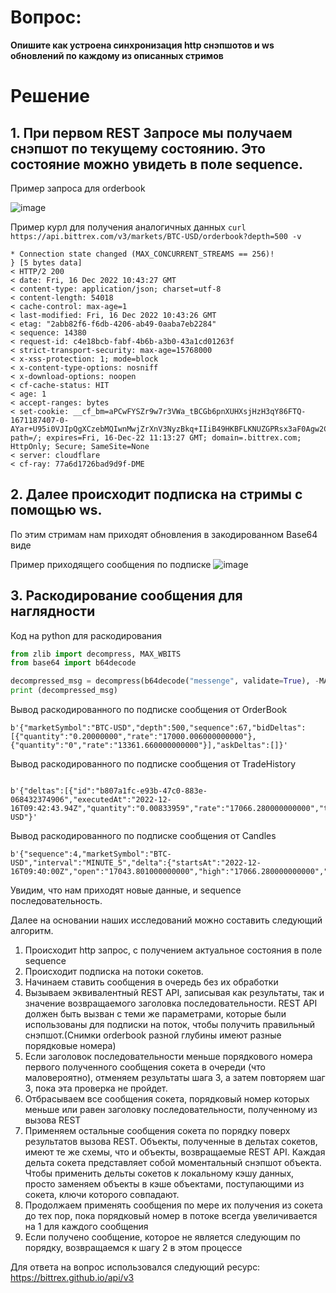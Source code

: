 # Вопрос: 

**Опишите как устроена синхронизация http снэпшотов и ws обновлений по каждому из описанных стримов**

# Решение
## 1. При первом REST Запросе мы получаем снэпшот по текущему состоянию. Это состояние можно увидеть в поле sequence.

Пример запроса для orderbook

![image](https://user-images.githubusercontent.com/53054649/208065770-2655cc54-956e-49b9-b086-7b6bd59482b5.png)


Пример курл для получения аналогичных данных
``` curl https://api.bittrex.com/v3/markets/BTC-USD/orderbook?depth=500 -v  ```

```{ [5 bytes data]
* Connection state changed (MAX_CONCURRENT_STREAMS == 256)!
} [5 bytes data]
< HTTP/2 200
< date: Fri, 16 Dec 2022 10:43:27 GMT
< content-type: application/json; charset=utf-8
< content-length: 54018
< cache-control: max-age=1
< last-modified: Fri, 16 Dec 2022 10:43:26 GMT
< etag: "2abb82f6-f6db-4206-ab49-0aaba7eb2284"
< sequence: 14380
< request-id: c4e18bcb-fabf-4b6b-a3b0-43a1cd01263f
< strict-transport-security: max-age=15768000
< x-xss-protection: 1; mode=block
< x-content-type-options: nosniff
< x-download-options: noopen
< cf-cache-status: HIT
< age: 1
< accept-ranges: bytes
< set-cookie: __cf_bm=aPCwFYSZr9w7r3VWa_tBCGb6pnXUHXsjHzH3qY86FTQ-1671187407-0-AYar+U95i0VJIpQgXCzebMQIwnMwjZrXnV3NyzBkq+IIiB49HKBFLKNUZGPRsx3aF0Agw2CS/cSq+A6kJm5AEFU=; path=/; expires=Fri, 16-Dec-22 11:13:27 GMT; domain=.bittrex.com; HttpOnly; Secure; SameSite=None
< server: cloudflare
< cf-ray: 77a6d1726bad9d9f-DME
```



## 2. Далее происходит подписка на стримы с помощью ws. 
По этим стримам нам приходят обновления в закодированном Base64 виде 

Пример приходящего сообщения по подписке
![image](https://user-images.githubusercontent.com/53054649/208066372-49e3502e-ddfc-4104-adc3-b5e89b3dd1af.png)

## 3. Раскодирование сообщения для наглядности
  
Код на python для раскодирования 
  ```python
  from zlib import decompress, MAX_WBITS
from base64 import b64decode

decompressed_msg = decompress(b64decode("messenge", validate=True), -MAX_WBITS)
print (decompressed_msg) 
```

Вывод раскодированного по подписке сообщения от OrderBook
```json5
b'{"marketSymbol":"BTC-USD","depth":500,"sequence":67,"bidDeltas":[{"quantity":"0.20000000","rate":"17000.006000000000"},{"quantity":"0","rate":"13361.660000000000"}],"askDeltas":[]}'
```

Вывод раскодированного по подписке сообщения от TradeHistory
```json5
   
b'{"deltas":[{"id":"b807a1fc-e93b-47c0-883e-068432374906","executedAt":"2022-12-16T09:42:43.94Z","quantity":"0.00833959","rate":"17066.280000000000","takerSide":"BUY"}],"sequence":2,"marketSymbol":"BTC-USD"}'
```

Вывод раскодированного по подписке сообщения от Candles
```json5   
b'{"sequence":4,"marketSymbol":"BTC-USD","interval":"MINUTE_5","delta":{"startsAt":"2022-12-16T09:40:00Z","open":"17043.801000000000","high":"17066.280000000000","low":"17043.800000000000","close":"17066.280000000000","volume":"0.20689770","quoteVolume":"3526.63033623"},"candleType":"TRADE"}' 
```
Увидим, что нам приходят новые данные, и sequence последовательность.

Далее на основании наших исследований можно составить следующий алгоритм. 
1. Происходит http запрос, с получением актуальное состояния в поле sequence
2. Происходит подписка на потоки сокетов.
3. Начинаем ставить сообщения в очередь без их обработки 
4. Вызываем эквивалентный REST API, записывая как результаты, так и значение возвращаемого заголовка последовательности. REST API должен быть вызван с теми же параметрами, которые были использованы для подписки на поток, чтобы получить правильный снэпшот.(Снимки orderbook разной глубины имеют разные порядковые номера)
5. Если заголовок последовательности меньше порядкового номера первого полученного сообщения сокета в очереди (что маловероятно), отменяем результаты шага 3, а затем повторяем шаг 3, пока эта проверка не пройдет.
6. Отбрасываем все сообщения сокета, порядковый номер которых меньше или равен заголовку последовательности, полученному из вызова REST
7. Применяем остальные сообщения сокета по порядку поверх результатов вызова REST. Объекты, полученные в дельтах сокетов, имеют те же схемы, что и объекты, возвращаемые REST API. Каждая дельта сокета представляет собой моментальный снэпшот объекта. Чтобы применить дельты сокетов к локальному кэшу данных, просто заменяем объекты в кэше объектами, поступающими из сокета, ключи которого совпадают.
8. Продолжаем применять сообщения по мере их получения из сокета до тех пор, пока порядковый номер в потоке всегда увеличивается на 1 для каждого сообщения
9. Если получено сообщение, которое не является следующим по порядку, возвращаемся к шагу 2 в этом процессе


Для ответа на вопрос использовался следующий ресурс: https://bittrex.github.io/api/v3
